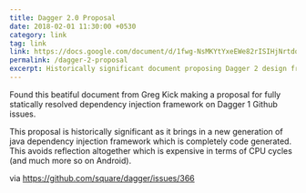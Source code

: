 ```yaml
---
title: Dagger 2.0 Proposal
date: 2018-02-01 11:30:00 +0530
category: link
tag: link
link: https://docs.google.com/document/d/1fwg-NsMKYtYxeEWe82rISIHjNrtdqonfiHgp8-PQ7m8/edit
permalink: /dagger-2-proposal
excerpt: Historically significant document proposing Dagger 2 design from Greg Kick
---
```

Found this beatiful document from Greg Kick making a proposal for fully statically resolved dependency injection framework on Dagger 1 Github issues.

This proposal is historically significant as it brings in a new generation of java dependency injection framework which is completely code generated. This avoids reflection altogether which is expensive in terms of CPU cycles (and much more so on Android).

via <https://github.com/square/dagger/issues/366>

